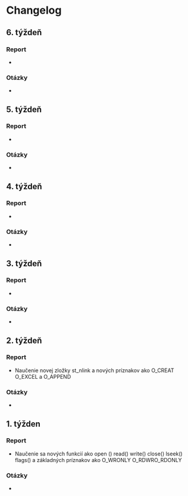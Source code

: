 # Changelog

## 6. týždeň
### Report
- 
### Otázky
- 

## 5. týždeň
### Report
- 
### Otázky
- 

## 4. týždeň
### Report
- 
### Otázky
- 

## 3. týždeň
### Report
- 
### Otázky
- 

## 2. týždeň
### Report
- Naučenie novej zložky st_nlink a nových príznakov ako O_CREAT O_EXCEL a O_APPEND
### Otázky
- 

## 1. týžden
### Report
- Naučenie sa nových funkcií ako open () read() write() close() lseek() flags() a základných príznakov ako O_WRONLY O_RDWRO_RDONLY
### Otázky
-
